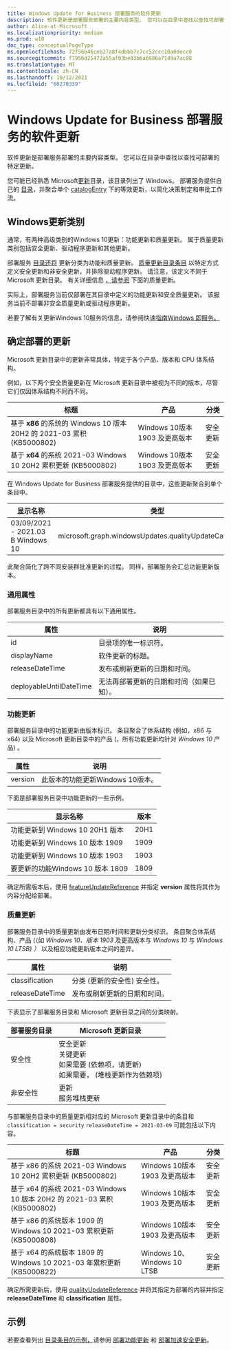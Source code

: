 ```yaml
---
title: Windows Update for Business 部署服务的软件更新
description: 软件更新是部署服务部署的主要内容类型。 您可以在目录中查找以查找可部署的特定更新。
author: Alice-at-Microsoft
ms.localizationpriority: medium
ms.prod: w10
doc_type: conceptualPageType
ms.openlocfilehash: 72f56b46ceb27a8f4dbbb7c7cc52ccc10a0decc0
ms.sourcegitcommit: f7956d25472a55af03be83b6ab986a7149a7ac88
ms.translationtype: MT
ms.contentlocale: zh-CN
ms.lasthandoff: 10/12/2021
ms.locfileid: "60270339"
---
```

# <a name="software-updates-with-the-windows-update-for-business-deployment-service"></a>Windows Update for Business 部署服务的软件更新

软件更新是部署服务部署的主要内容类型。 您可以在目录中查找以查找可部署的特定更新。

您可能已经熟悉 Microsoft[更新](https://www.catalog.update.microsoft.com/)目录，该目录列出了 Windows。 部署服务提供自己的 [目录](/graph/api/resources/windowsupdates-catalog)，并聚合单个 [catalogEntry](/graph/api/resources/windowsupdates-catalogentry) 下的等效更新，以简化决策制定和审批工作流。

## <a name="windows-update-categories"></a>Windows更新类别

通常，有两种高级类别的Windows 10更新：功能更新和质量更新。 属于质量更新类别包括安全更新、驱动程序更新和其他更新。

部署服务 [目录还将](/graph/api/resources/windowsupdates-catalog?view=graph-rest-beta&preserve-view=true) 更新分类为功能和质量更新。 [质量更新目录条目](/graph/api/resources/windowsupdates-qualityupdatecatalogentry?view=graph-rest-beta&preserve-view=true) 以特定方式定义安全更新和非安全更新，并排除驱动程序更新。 请注意，该定义不同于 Microsoft 更新目录。 有关详细信息 [，请参阅](#quality-updates) 下面的质量更新。

实际上，部署服务当前仅部署在其目录中定义的功能更新和安全质量更新。 该服务当前不部署非安全质量更新或驱动程序更新。

若要了解有关更新Windows 10服务的信息，请参阅快速[指南Windows 即服务。](https://docs.microsoft.com/windows/deployment/update/waas-quick-start)

## <a name="identifying-updates-for-deployment"></a>确定部署的更新

Microsoft 更新目录中的更新非常具体，特定于各个产品、版本和 CPU 体系结构。 

例如，以下两个安全质量更新在 Microsoft 更新目录中被视为不同的版本，尽管它们仅因体系结构不同而不同。

| 标题                                                                                   | 产品                           | 分类   |
|-----------------------------------------------------------------------------------------|------------------------------------|------------------|
| 基于 **x86** 的系统的 Windows 10 版本 20H2 的 2021-03 累积 (KB5000802)  | Windows 10版本 1903 及更高版本 | 安全更新 |
| 基于 **x64** 的系统 2021-03 Windows 10 20H2 累积更新 (KB5000802)  | Windows 10版本 1903 及更高版本 | 安全更新 |

在 Windows Update for Business 部署服务提供的目录中，这些更新聚合到单个条目中。

| 显示名称                                           | 类型                                                     |
|--------------------------------------------------------|----------------------------------------------------------|
| 03/09/2021 - 2021.03 B Windows 10 | microsoft.graph.windowsUpdates.qualityUpdateCatalogEntry |

此聚合简化了跨不同安装群批准更新的过程。 同样，部署服务会汇总功能更新版本。

### <a name="common-properties"></a>通用属性

部署服务目录中的所有更新都具有以下通用属性。

| 属性                | 说明                                                        |
|-------------------------|--------------------------------------------------------------------|
| id                      | 目录项的唯一标识符。                           |
| displayName             | 软件更新的标题。                                      |
| releaseDateTime         | 发布或刷新更新的日期和时间。                |
| deployableUntilDateTime | 无法再部署更新的日期和时间（如果已知）。|

### <a name="feature-updates"></a>功能更新

部署服务目录中的功能更新由版本标识。 条目聚合了体系结构 (例如，x86 与 x64) 以及 Microsoft 更新目录中的产品 (，所有功能更新均针对 *Windows 10* 产品) 。

| 属性 | 说明                                       |
|----------|---------------------------------------------------|
| version  | 此版本的功能更新Windows 10版本。|

下面是部署服务目录中功能更新的一些示例。

| 显示名称                               | 版本 |
|--------------------------------------------|---------|
| 功能更新到 Windows 10 20H1 版本 | 20H1    |
| 功能更新到 Windows 10 版本 1909 | 1909    |
| 功能更新到 Windows 10 版本 1903 | 1903    |
| 要更新的功能Windows 10 版本 1809 | 1809    |

确定所需版本后，使用 [featureUpdateReference](/graph/api/resources/windowsupdates-featureupdatereference) 并指定 **version** 属性将其作为内容分配给部署。

### <a name="quality-updates"></a>质量更新

部署服务目录中的质量更新由发布日期/时间和更新分类标识。 条目聚合体系结构、产品 (（如 *Windows 10、版本 1903* 及更高版本与 *Windows 10* 与 *Windows 10 LTSB) ）* 以及相应功能更新版本之间的差异。

| 属性 | 说明 |
|----------|-------------|
| classification | 分类 (更新的安全性) 安全性。 |
| releaseDateTime | 发布或刷新更新的日期和时间。 |

下表显示了部署服务目录和 Microsoft 更新目录之间的分类映射。

| 部署服务目录 | Microsoft 更新目录                                                                                                               |
|------------------|--------------------------------------------------------------------------------------------------------------------------------|
| 安全性         | 安全更新<br>关键更新<br>如果需要 (依赖项，请更新) <br>如果需要， (堆栈更新作为依赖项)  |
| 非安全性     | 更新<br>服务堆栈更新                                                                                               |

与部署服务目录中的质量更新相对应的 Microsoft 更新目录中的条目和 `classification = security` `releaseDateTime = 2021-03-09` 可能包括以下内容。

| 标题                                                                                   | 产品                           | 分类   |
|-----------------------------------------------------------------------------------------|------------------------------------|------------------|
| 基于 x86 的系统 2021-03 Windows 10 20H2 累积更新 (KB5000802)  | Windows 10版本 1903 及更高版本 | 安全更新 |
| 基于 x64 的系统 2021-03 Windows 10 版本 20H2 的 2021-03 累积 (KB5000802)  | Windows 10版本 1903 及更高版本 | 安全更新 |
| 基于 x86 的系统版本 1909 的 Windows 10 2021-03 累积更新 (KB5000808)  | Windows 10版本 1903 及更高版本 | 安全更新 |
| 基于 x64 的系统版本 1809 的 Windows 10 2021-03 年累积更新 (KB5000822)  | Windows 10、Windows 10 LTSB        | 安全更新 |

确定所需更新后，使用 [qualityUpdateReference](/graph/api/resources/windowsupdates-qualityupdatereference) 并将其指定为部署的内容并指定 **releaseDateTime** 和 **classification** 属性。

## <a name="examples"></a>示例

若要查看列出 [目录条目的示例，](/graph/api/windowsupdates-catalog-list-entries)请参阅 [部署功能更新](windowsupdates-deploy-update.md) 和 [部署加速安全更新](windowsupdates-deploy-expedited-update.md)。
